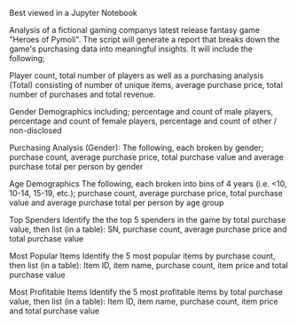Best viewed in a Jupyter Notebook

Analysis of a fictional gaming companys latest release fantasy game "Heroes of Pymoli". The script will generate a report that breaks down the game's purchasing data into meaningful insights. It will include the following;


Player count, total number of players as well as a purchasing analysis (Total) consisting of number of unique items, average purchase price, total number of purchases and total revenue.


Gender Demographics including; percentage and count of male players, percentage and count of female players, percentage and count of other / non-disclosed


Purchasing Analysis (Gender):
The following, each broken by gender; purchase count, average purchase price, total purchase value and average purchase total per person by gender


Age Demographics
The following, each broken into bins of 4 years (i.e. <10, 10-14, 15-19, etc.); purchase count, average purchase price, total purchase value and average purchase total per person by age group


Top Spenders
Identify the the top 5 spenders in the game by total purchase value, then list (in a table): SN, purchase count, average purchase price and total purchase value


Most Popular Items
Identify the 5 most popular items by purchase count, then list (in a table): Item ID, item name, purchase count, item price and total purchase value


Most Profitable Items
Identify the 5 most profitable items by total purchase value, then list (in a table): Item ID, item name, purchase count, item price and
total purchase value
